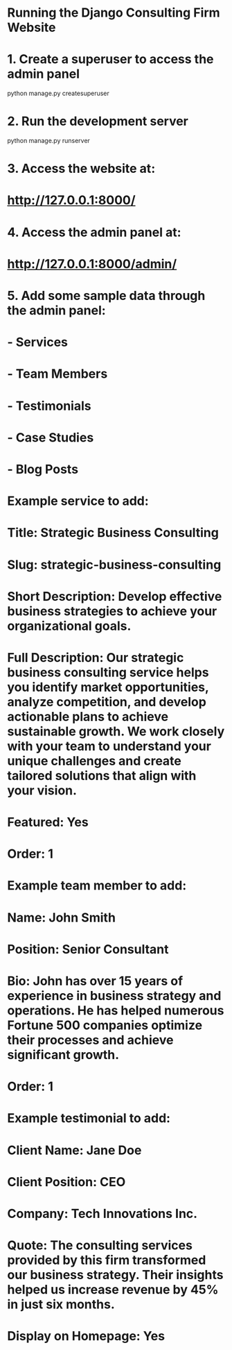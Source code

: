 # Running the Django Consulting Firm Website

# 1. Create a superuser to access the admin panel
python manage.py createsuperuser

# 2. Run the development server
python manage.py runserver

# 3. Access the website at:
# http://127.0.0.1:8000/

# 4. Access the admin panel at:
# http://127.0.0.1:8000/admin/

# 5. Add some sample data through the admin panel:
# - Services
# - Team Members
# - Testimonials
# - Case Studies
# - Blog Posts

# Example service to add:
# Title: Strategic Business Consulting
# Slug: strategic-business-consulting
# Short Description: Develop effective business strategies to achieve your organizational goals.
# Full Description: Our strategic business consulting service helps you identify market opportunities, analyze competition, and develop actionable plans to achieve sustainable growth. We work closely with your team to understand your unique challenges and create tailored solutions that align with your vision.
# Featured: Yes
# Order: 1

# Example team member to add:
# Name: John Smith
# Position: Senior Consultant
# Bio: John has over 15 years of experience in business strategy and operations. He has helped numerous Fortune 500 companies optimize their processes and achieve significant growth.
# Order: 1

# Example testimonial to add:
# Client Name: Jane Doe
# Client Position: CEO
# Company: Tech Innovations Inc.
# Quote: The consulting services provided by this firm transformed our business strategy. Their insights helped us increase revenue by 45% in just six months.
# Display on Homepage: Yes